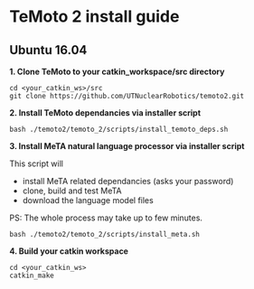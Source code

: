 # TeMoto 2 install guide

## Ubuntu 16.04
**1. Clone TeMoto to your catkin_workspace/src directory**
```
cd <your_catkin_ws>/src
git clone https://github.com/UTNuclearRobotics/temoto2.git
```

**2. Install TeMoto dependancies via installer script**
```
bash ./temoto2/temoto_2/scripts/install_temoto_deps.sh
```

**3. Install MeTA natural language processor via installer script**

This script will 
* install MeTA related dependancies (asks your password)
* clone, build and test MeTA
* download the language model files

PS: The whole process may take up to few minutes.
```
bash ./temoto2/temoto_2/scripts/install_meta.sh
```

**4. Build your catkin workspace**
```
cd <your_catkin_ws>
catkin_make
```
